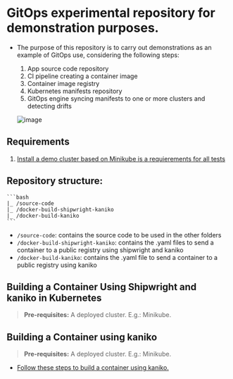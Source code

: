 # GitOps experimental repository for demonstration purposes.

- The purpose of this repository is to carry out demonstrations as an example of GitOps use, considering the following steps:

    1. App source code repository
    2. CI pipeline creating a container image
	3. Container image registry
	4. Kubernetes manifests repository
    5. GitOps engine syncing manifests to one or more clusters and detecting drifts

    ![image](https://user-images.githubusercontent.com/6643905/220208966-654a7cde-d638-4960-ab13-cdf9f112cefd.png)

## Requirements

1. [Install a demo cluster based on Minikube is a requierements for all tests](./documentation/minikube.md)

## Repository structure:

    ```bash
    |_ /source-code
    |_ /docker-build-shipwright-kaniko
    |_ /docker-build-kaniko
    ```

   - `/source-code`: contains the source code to be used in the other folders
   - `/docker-build-shipwright-kaniko`: contains the .yaml files to send a container to a public registry using shipwright and kaniko
   - `/docker-build-kaniko`: contains the .yaml file to send a container to a public registry using kaniko 

## Building a Container Using Shipwright and kaniko in Kubernetes

   > **Pre-requisites:** A deployed cluster. E.g.: Minikube.

## Building a Container using kaniko

   > **Pre-requisites:** A deployed cluster. E.g.: Minikube.

   - [Follow these steps to build a container using kaniko.](./documentation/docker-build-kaniko.md)
